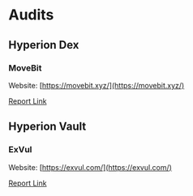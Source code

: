 # Audits

## Hyperion Dex

### MoveBit <a href="#jita" id="jita"></a>

Website: [https://movebit.xyz/](https://movebit.xyz/)

[Report Link](https://github.com/Hyperionxyz/audits/blob/main/Hyperion%20Audit%20Report.pdf)

## Hyperion Vault

### ExVul

Website: [https://exvul.com/](https://exvul.com/)

[Report Link](https://github.com/Hyperionxyz/audits/blob/main/ExVul%20Smart%20Contract%20Audit%20Report%20for%20Hyperionxyz%20Vaults.pdf)

